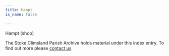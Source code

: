 ```yaml
---
title: Hampt
is_name: false

---
```


Hampt (shop)


The Stoke Climsland Parish Archive holds material under this index entry. To find out more please [contact us](/contact/)
